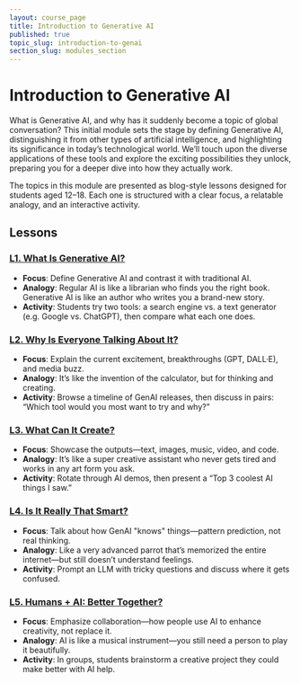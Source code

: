 ```yaml
---
layout: course_page
title: Introduction to Generative AI
published: true
topic_slug: introduction-to-genai
section_slug: modules_section
---
```


# Introduction to Generative AI

What is Generative AI, and why has it suddenly become a topic of global conversation? This initial module sets the stage by defining Generative AI, distinguishing it from other types of artificial intelligence, and highlighting its significance in today’s technological world. We’ll touch upon the diverse applications of these tools and explore the exciting possibilities they unlock, preparing you for a deeper dive into how they actually work.

The topics in this module are presented as blog-style lessons designed for students aged 12–18. Each one is structured with a clear focus, a relatable analogy, and an interactive activity.

## Lessons

### [L1. What Is Generative AI?](1_what_is_genai.html)
- **Focus**: Define Generative AI and contrast it with traditional AI.
- **Analogy**: Regular AI is like a librarian who finds you the right book. Generative AI is like an author who writes you a brand-new story.
- **Activity**: Students try two tools: a search engine vs. a text generator (e.g. Google vs. ChatGPT), then compare what each one does.

### [L2. Why Is Everyone Talking About It?](2_why_is_genai_a_big_deal.html)
- **Focus**: Explain the current excitement, breakthroughs (GPT, DALL·E), and media buzz.
- **Analogy**: It’s like the invention of the calculator, but for thinking and creating.
- **Activity**: Browse a timeline of GenAI releases, then discuss in pairs: “Which tool would you most want to try and why?”

### [L3. What Can It Create?](3_what_can_genai_create.html)
- **Focus**: Showcase the outputs—text, images, music, video, and code.
- **Analogy**: It’s like a super creative assistant who never gets tired and works in any art form you ask.
- **Activity**: Rotate through AI demos, then present a “Top 3 coolest AI things I saw.”

### [L4. Is It Really That Smart?](4_is_genai_smart_or_not.html)
- **Focus**: Talk about how GenAI "knows" things—pattern prediction, not real thinking.
- **Analogy**: Like a very advanced parrot that’s memorized the entire internet—but still doesn’t understand feelings.
- **Activity**: Prompt an LLM with tricky questions and discuss where it gets confused.

### [L5. Humans + AI: Better Together?](5_humans_plus_ai.html)
- **Focus**: Emphasize collaboration—how people use AI to enhance creativity, not replace it.
- **Analogy**: AI is like a musical instrument—you still need a person to play it beautifully.
- **Activity**: In groups, students brainstorm a creative project they could make better with AI help.
